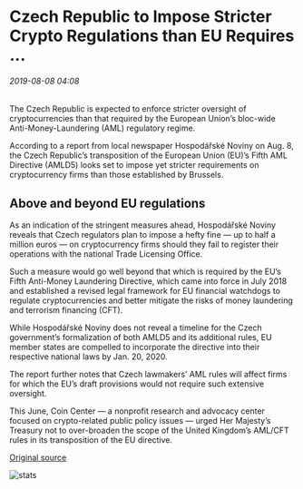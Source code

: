 # Czech Republic to Impose Stricter Crypto Regulations than EU Requires ...

###### 2019-08-08 04:08

The Czech Republic is expected to enforce stricter oversight of cryptocurrencies than that required by the European Union’s bloc-wide Anti-Money-Laundering (AML) regulatory regime.

According to a report from local newspaper Hospodářské Noviny on Aug. 8, the Czech Republic’s transposition of the European Union (EU)’s Fifth AML Directive (AMLD5) looks set to impose yet stricter requirements on cryptocurrency firms than those established by Brussels.

## Above and beyond EU regulations

As an indication of the stringent measures ahead, Hospodářské Noviny reveals that Czech regulators plan to impose a hefty fine — up to half a million euros — on cryptocurrency firms should they fail to register their operations with the national Trade Licensing Office.

Such a measure would go well beyond that which is required by the EU’s Fifth Anti-Money Laundering Directive, which came into force in July 2018 and established a revised legal framework for EU financial watchdogs to regulate cryptocurrencies and better mitigate the risks of money laundering and terrorism financing (CFT).

While Hospodářské Noviny does not reveal a timeline for the Czech government’s formalization of both AMLD5 and its additional rules, EU member states are compelled to incorporate the directive into their respective national laws by Jan. 20, 2020.

The report further notes that Czech lawmakers’ AML rules will affect firms for which the EU’s draft provisions would not require such extensive oversight.

This June, Coin Center — a nonprofit research and advocacy center focused on crypto-related public policy issues — urged Her Majesty’s Treasury not to over-broaden the scope of the United Kingdom’s AML/CFT rules in its transposition of the EU directive.

[Original source](https://cointelegraph.com/news/czech-republic-to-impose-stricter-crypto-regulations-than-eu-requires)

![stats](https://c.statcounter.com/11760860/0/a89fa40b/1/ "stats")